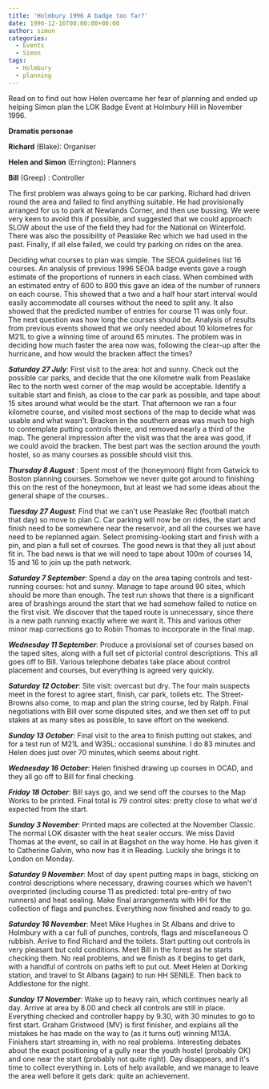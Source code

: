 ```yaml
---
title: 'Holmbury 1996 A badge too far?'
date: 1996-12-16T00:00:00+00:00
author: simon
categories:
  - Events
  - Simon
tags:
  - Holmbury
  - planning
---
```


Read on to find out how Helen overcame her fear of planning and ended up helping Simon plan the LOK Badge Event at Holmbury Hill in November 1996.

<!--more-->

**Dramatis personae**

**Richard** (Blake): Organiser

**Helen and Simon** (Errington): Planners

**Bill** (Greep) : Controller

The first problem was always going to be car parking. Richard had driven round the area and failed to find anything suitable. He had provisionally arranged for us to park at Newlands Corner, and then use bussing. We were very keen to avoid this if possible, and suggested that we could approach SLOW about the use of the field they had for the National on Winterfold. There was also the possibility of Peaslake Rec which we had used in the past. Finally, if all else failed, we could try parking on rides on the area.

Deciding what courses to plan was simple. The SEOA guidelines list 16 courses. An analysis of previous 1996 SEOA badge events gave a rough estimate of the proportions of runners in each class. When combined with an estimated entry of 600 to 800 this gave an idea of the number of runners on each course. This showed that a two and a half hour start interval would easily accommodate all courses without the need to split any. It also showed that the predicted number of entries for course 11 was only four. The next question was how long the courses should be. Analysis of results from previous events showed that we only needed about 10 kilometres for M21L to give a winning time of around 65 minutes. The problem was in deciding how much faster the area now was, following the clear-up after the hurricane, and how would the bracken affect the times?

_**Saturday 27 July**_: First visit to the area: hot and sunny. Check out the possible car parks, and decide that the one kilometre walk from Peaslake Rec to the north west corner of the map would be acceptable. Identify a suitable start and finish, as close to the car park as possible, and tape about 15 sites around what would be the start. That afternoon we ran a four kilometre course, and visited most sections of the map to decide what was usable and what wasn't. Bracken in the southern areas was much too high to contemplate putting controls there, and removed nearly a third of the map. The general impression after the visit was that the area was good, if we could avoid the bracken. The best part was the section around the youth hostel, so as many courses as possible should visit this.

_**Thursday 8 August**_ : Spent most of the (honeymoon) flight from Gatwick to Boston planning courses. Somehow we never quite got around to finishing this on the rest of the honeymoon, but at least we had some ideas about the general shape of the courses..

_**Tuesday 27 August**_: Find that we can't use Peaslake Rec (football match that day) so move to plan C. Car parking will now be on rides, the start and finish need to be somewhere near the reservoir, and all the courses we have need to be replanned again. Select promising-looking start and finish with a pin, and plan a full set of courses. The good news is that they all just about fit in. The bad news is that we will need to tape about 100m of courses 14, 15 and 16 to join up the path network.

**_Saturday 7 September_**: Spend a day on the area taping controls and test-running courses: hot and sunny. Manage to tape around 90 sites, which should be more than enough. The test run shows that there is a significant area of brashings around the start that we had somehow failed to notice on the first visit. We discover that the taped route is unnecessary, since there is a new path running exactly where we want it. This and various other minor map corrections go to Robin Thomas to incorporate in the final map.

_**Wednesday 11 September**_: Produce a provisional set of courses based on the taped sites, along with a full set of pictorial control descriptions. This all goes off to Bill. Various telephone debates take place about control placement and courses, but everything is agreed very quickly.

_**Saturday 12 October**_: Site visit: overcast but dry. The four main suspects meet in the forest to agree start, finish, car park, toilets etc. The Street-Browns also come, to map and plan the string course, led by Ralph. Final negotiations with Bill over some disputed sites, and we then set off to put stakes at as many sites as possible, to save effort on the weekend.

**_Sunday 13 October_**: Final visit to the area to finish putting out stakes, and for a test run of M21L and W35L: occasional sunshine. I do 83 minutes and Helen does just over 70 minutes,which seems about right.

_**Wednesday 16 October**_: Helen finished drawing up courses in OCAD, and they all go off to Bill for final checking.

_**Friday 18 October**_: Bill says go, and we send off the courses to the Map Works to be printed. Final total is 79 control sites: pretty close to what we'd expected from the start.

**_Sunday 3 November_**: Printed maps are collected at the November Classic. The normal LOK disaster with the heat sealer occurs. We miss David Thomas at the event, so call in at Bagshot on the way home. He has given it to Catherine Galvin, who now has it in Reading. Luckily she brings it to London on Monday.

_**Saturday 9 November**_: Most of day spent putting maps in bags, sticking on control descriptions where necessary, drawing courses which we haven't overprinted (including course 11 as predicted: total pre-entry of two runners) and heat sealing. Make final arrangements with HH for the collection of flags and punches. Everything now finished and ready to go.

**_Saturday 16 November_**: Meet Mike Hughes in St Albans and drive to Holmbury with a car full of punches, controls, flags and miscellaneous O rubbish. Arrive to find Richard and the toilets. Start putting out controls in very pleasant but cold conditions. Meet Bill in the forest as he starts checking them. No real problems, and we finish as it begins to get dark, with a handful of controls on paths left to put out. Meet Helen at Dorking station, and travel to St Albans (again) to run HH SENILE. Then back to Addlestone for the night.

_**Sunday 17 November**_: Wake up to heavy rain, which continues nearly all day. Arrive at area by 8.00 and check all controls are still in place. Everything checked and controller happy by 9.30, with 30 minutes to go to first start. Graham Gristwood (MV) is first finisher, and explains all the mistakes he has made on the way to (as it turns out) winning M13A. Finishers start streaming in, with no real problems. Interesting debates about the exact positioning of a gully near the youth hostel (probably OK) and one near the start (probably not quite right). Day disappears, and it's time to collect everything in. Lots of help available, and we manage to leave the area well before it gets dark: quite an achievement.
